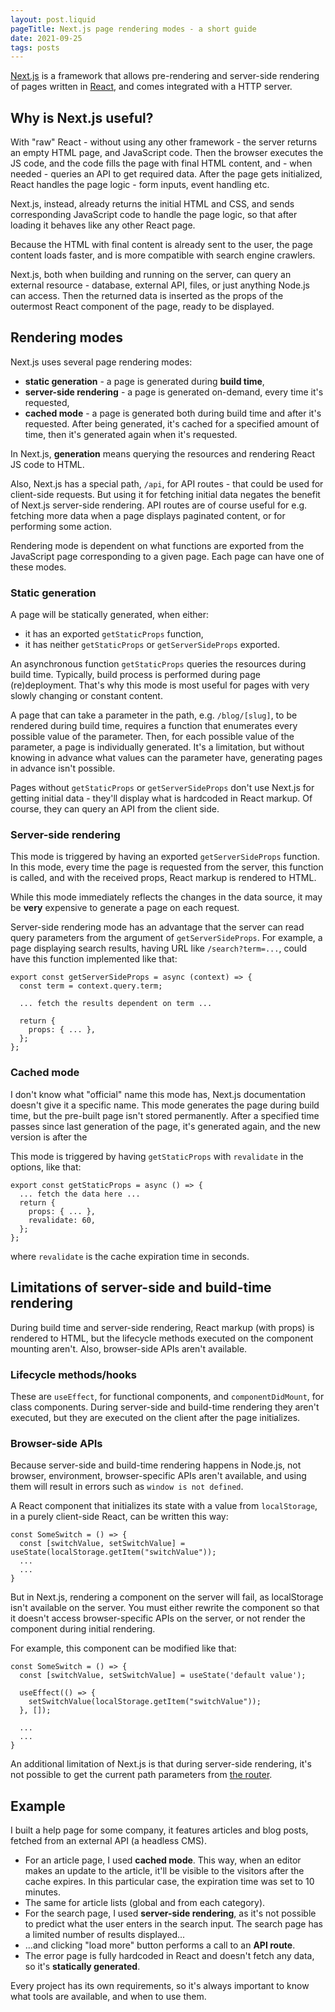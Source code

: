 ```yaml
---
layout: post.liquid
pageTitle: Next.js page rendering modes - a short guide
date: 2021-09-25
tags: posts
---
```


[Next.js](https://nextjs.org/) is a framework that allows pre-rendering and server-side rendering of pages written in [React](https://reactjs.org/), and comes integrated with a HTTP server.

## Why is Next.js useful?

With "raw" React - without using any other framework - the server returns an empty HTML page, and JavaScript code. Then the browser executes the JS code, and the code fills the page with final HTML content, and - when needed - queries an API to get required data. After the page gets initialized, React handles the page logic - form inputs, event handling etc.

Next.js, instead, already returns the initial HTML and CSS, and sends corresponding JavaScript code to handle the page logic, so that after loading it behaves like any other React page.

Because the HTML with final content is already sent to the user, the page content loads faster, and is more compatible with search engine crawlers.

Next.js, both when building and running on the server, can query an external resource - database, external API, files, or just anything Node.js can access. Then the returned data is inserted as the props of the outermost React component of the page, ready to be displayed.

## Rendering modes
Next.js uses several page rendering modes:

- **static generation** - a page is generated during **build time**,
- **server-side rendering** - a page is generated on-demand, every time it's requested,
- **cached mode** - a page is generated both during build time and after it's requested. After being generated, it's cached for a specified amount of time, then it's generated again when it's requested.

In Next.js, **generation** means querying the resources and rendering React JS code to HTML.

Also, Next.js has a special path, `/api`, for API routes - that could be used for client-side requests. But using it for fetching initial data negates the benefit of Next.js server-side rendering. API routes are of course useful for e.g. fetching more data when a page displays paginated content, or for performing some action.

Rendering mode is dependent on what functions are exported from the JavaScript page corresponding to a given page. Each page can have one of these modes.

### Static generation
A page will be statically generated, when either:
- it has an exported `getStaticProps` function,
- it has neither `getStaticProps` or `getServerSideProps` exported.

An asynchronous function `getStaticProps` queries the resources during build time. Typically, build process is performed during page (re)deployment. That's why this mode is most useful for pages with very slowly changing or constant content.

A page that can take a parameter in the path, e.g. `/blog/[slug]`, to be rendered during build time, requires a function that enumerates every possible value of the parameter. Then, for each possible value of the parameter, a page is individually generated. It's a limitation, but without knowing in advance what values can the parameter have, generating pages in advance isn't possible.

Pages without `getStaticProps` or `getServerSideProps` don't use Next.js for getting initial data - they'll display what is hardcoded in React markup. Of course, they can query an API from the client side.

### Server-side rendering
This mode is triggered by having an exported `getServerSideProps` function. In this mode, every time the page is requested from the server, this function is called, and with the received props, React markup is rendered to HTML.

While this mode immediately reflects the changes in the data source, it may be **very** expensive to generate a page on each request.

Server-side rendering mode has an advantage that the server can read query parameters from the argument of `getServerSideProps`. For example, a page displaying search results, having URL like `/search?term=...`, could have this function implemented like that:
```
export const getServerSideProps = async (context) => {
  const term = context.query.term;

  ... fetch the results dependent on term ...

  return {
    props: { ... },
  };
};
```

### Cached mode
I don't know what "official" name this mode has, Next.js documentation doesn't give it a specific name. This mode generates the page during build time, but the pre-built page isn't stored permanently. After a specified time passes since last generation of the page, it's generated again, and the new version is after the

This mode is triggered by having `getStaticProps` with `revalidate` in the options, like that:

```
export const getStaticProps = async () => {
  ... fetch the data here ...
  return {
    props: { ... },
    revalidate: 60,
  };
};
```
where `revalidate` is the cache expiration time in seconds.

## Limitations of server-side and build-time rendering
During build time and server-side rendering, React markup (with props) is rendered to HTML, but the lifecycle methods executed on the component mounting aren't. Also, browser-side APIs aren't available.

### Lifecycle methods/hooks
These are `useEffect`, for functional components, and `componentDidMount`, for class components. During server-side and build-time rendering they aren't executed, but they are executed on the client after the page initializes.

### Browser-side APIs
Because server-side and build-time rendering happens in Node.js, not browser, environment, browser-specific APIs aren't available, and using them will result in errors such as `window is not defined`.

A React component that initializes its state with a value from `localStorage`, in a purely client-side React, can be written this way:
```
const SomeSwitch = () => {
  const [switchValue, setSwitchValue] = useState(localStorage.getItem("switchValue"));
  ...
  ...
}
```

But in Next.js, rendering a component on the server will fail, as localStorage isn't available on the server. You must either rewrite the component so that it doesn't access browser-specific APIs on the server, or not render the component during initial rendering.

For example, this component can be modified like that:
```
const SomeSwitch = () => {
  const [switchValue, setSwitchValue] = useState('default value');

  useEffect(() => {
    setSwitchValue(localStorage.getItem("switchValue"));
  }, []);

  ...
  ...
}
```

An additional limitation of Next.js is that during server-side rendering, it's not possible to get the current path parameters from [the router](https://nextjs.org/docs/api-reference/next/router#router-object).

## Example
I built a help page for some company, it features articles and blog posts, fetched from an external API (a headless CMS).

- For an article page, I used **cached mode**. This way, when an editor makes an update to the article, it'll be visible to the visitors after the cache expires. In this particular case, the expiration time was set to 10 minutes.
- The same for article lists (global and from each category).
- For the search page, I used **server-side rendering**, as it's not possible to predict what the user enters in the search input. The search page has a limited number of results displayed...
- ...and clicking "load more" button performs a call to an **API route**.
- The error page is fully hardcoded in React and doesn't fetch any data, so it's **statically generated**.

Every project has its own requirements, so it's always important to know what tools are available, and when to use them.
